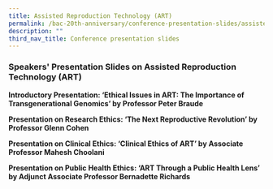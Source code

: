 ```yaml
---
title: Assisted Reproduction Technology (ART)
permalink: /bac-20th-anniversary/conference-presentation-slides/assisted-reproduction-technology/
description: ""
third_nav_title: Conference presentation slides
---
```

### **Speakers' Presentation Slides on Assisted Reproduction Technology (ART)**

**Introductory Presentation: ‘Ethical Issues in ART: The Importance of Transgenerational Genomics’ by Professor Peter Braude**[](/files/20th%20Anniversary%20Resources/Ethical%20issues%20in%20ART%20-%20The%20Importance%20of%20Transgenerational%20Genomics%20by%20Professor%20Peter%20Braude.pdf)

**Presentation on Research Ethics: ‘The Next Reproductive Revolution’ by Professor Glenn Cohen**[](/files/20th%20Anniversary%20Resources/Research%20Ethics%20-%20The%20Next%20Reproductive%20Revolution%20by%20Professor%20Glenn%20Cohen.pdf)

**Presentation on Clinical Ethics: ‘Clinical Ethics of ART’ by Associate Professor Mahesh Choolani**[](/files/20th%20Anniversary%20Resources/Clinical%20Ethics%20-%20Clinical%20Ethics%20of%20ART%20by%20Associate%20Professor%20Mahesh%20Choolani.pdf)

**Presentation on Public Health Ethics: ‘ART Through a Public Health Lens’ by Adjunct Associate Professor Bernadette Richards**[](/files/20th%20Anniversary%20Resources/Public%20Health%20Ethics%20-%20ART%20through%20a%20Public%20Health%20Lens%20by%20Assoc_Professor%20Bernadette%20Richards.pdf)